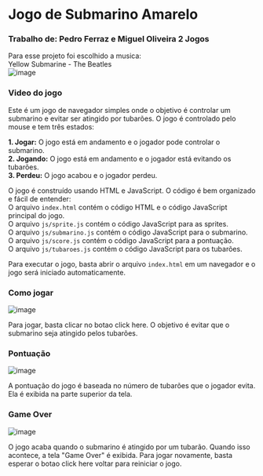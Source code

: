 # Jogo de Submarino Amarelo 
### Trabalho de: Pedro Ferraz e Miguel Oliveira 2 Jogos<br>
Para esse projeto foi escolhido a musica:<br>
Yellow Submarine - The Beatles<br>
![image](https://github.com/PedroFRomao/JogoSubmarino/assets/120103357/9688c860-71d1-45fa-84d0-4c4b5e645345)

### **Video do jogo**


Este é um jogo de navegador simples onde o objetivo é controlar um submarino e evitar ser atingido por tubarões. O jogo é controlado pelo mouse e tem três estados:

**1. Jogar:** O jogo está em andamento e o jogador pode controlar o submarino.<br>
**2. Jogando:** O jogo está em andamento e o jogador está evitando os tubarões.<br>
**3. Perdeu:** O jogo acabou e o jogador perdeu.<br>

O jogo é construído usando HTML e JavaScript. O código é bem organizado e fácil de entender:<br> 
O arquivo `index.html` contém o código HTML e o código JavaScript principal do jogo. <br>
O arquivo `js/sprite.js` contém o código JavaScript para as sprites. <br>
O arquivo `js/submarino.js` contém o código JavaScript para o submarino. <br>
O arquivo `js/score.js` contém o código JavaScript para a pontuação. <br>
O arquivo `js/tubaroes.js` contém o código JavaScript para os tubarões.<br>

Para executar o jogo, basta abrir o arquivo `index.html` em um navegador e o jogo será iniciado automaticamente.



### Como jogar
![image](https://github.com/PedroFRomao/JogoSubmarino/assets/120103357/c7bee2cb-71d7-4c20-ba09-f9071ab3634e)

Para jogar, basta clicar no botao click here. O objetivo é evitar que o submarino seja atingido pelos tubarões.

### Pontuação
![image](https://github.com/PedroFRomao/JogoSubmarino/assets/120103357/193e0819-81df-43a2-9c08-7c0139aa3645)

A pontuação do jogo é baseada no número de tubarões que o jogador evita. Ela é exibida na parte superior da tela.

### Game Over
![image](https://github.com/PedroFRomao/JogoSubmarino/assets/120103357/98133a09-cb87-4410-ac82-5dc0779c631e)

O jogo acaba quando o submarino é atingido por um tubarão. Quando isso acontece, a tela "Game Over" é exibida. Para jogar novamente, basta esperar o botao click here voltar para reiniciar o jogo.
